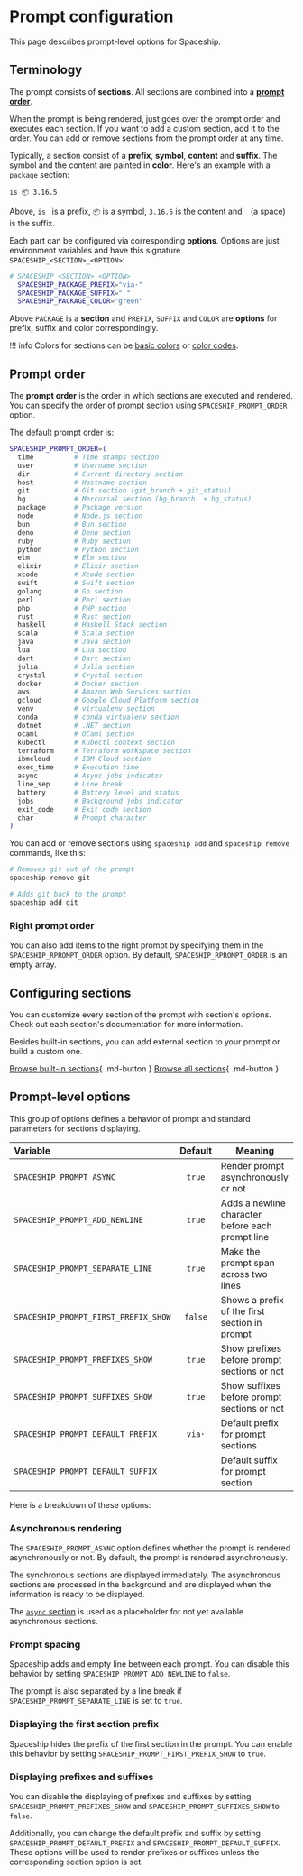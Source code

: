 # Prompt configuration

This page describes prompt-level options for Spaceship.

## Terminology

The prompt consists of **sections**. All sections are combined into a [**prompt order**](#prompt-order).

When the prompt is being rendered, just goes over the prompt order and executes each section. If you want to add a custom section, add it to the order. You can add or remove sections from the prompt order at any time.

Typically, a section consist of a **prefix**, **symbol**, **content** and **suffix**. The symbol and the content are painted in **color**. Here's an example with a `package` section:

```
is 📦 3.16.5
```

Above, `is ` is a prefix, `📦` is a symbol, `3.16.5` is the content and ` ` (a space) is the suffix.

Each part can be configured via corresponding **options**. Options are just environment variables and have this signature `SPACESHIP_<SECTION>_<OPTION>`:

```zsh
# SPACESHIP_<SECTION>_<OPTION>
  SPACESHIP_PACKAGE_PREFIX="via·"
  SPACESHIP_PACKAGE_SUFFIX=" "
  SPACESHIP_PACKAGE_COLOR="green"
```

Above `PACKAGE` is a **section** and `PREFIX`, `SUFFIX` and `COLOR` are **options** for prefix, suffix and color correspondingly.

!!! info
    Colors for sections can be [basic colors](https://wiki.archlinux.org/index.php/zsh#Colors) or [color codes](https://upload.wikimedia.org/wikipedia/commons/1/15/Xterm_256color_chart.svg).

## Prompt order

The **prompt order** is the order in which sections are executed and rendered. You can specify the order of prompt section using `SPACESHIP_PROMPT_ORDER` option.

The default prompt order is:

```zsh
SPACESHIP_PROMPT_ORDER=(
  time          # Time stamps section
  user          # Username section
  dir           # Current directory section
  host          # Hostname section
  git           # Git section (git_branch + git_status)
  hg            # Mercurial section (hg_branch  + hg_status)
  package       # Package version
  node          # Node.js section
  bun           # Bun section
  deno          # Deno section
  ruby          # Ruby section
  python        # Python section
  elm           # Elm section
  elixir        # Elixir section
  xcode         # Xcode section
  swift         # Swift section
  golang        # Go section
  perl          # Perl section
  php           # PHP section
  rust          # Rust section
  haskell       # Haskell Stack section
  scala         # Scala section
  java          # Java section
  lua           # Lua section
  dart          # Dart section
  julia         # Julia section
  crystal       # Crystal section
  docker        # Docker section
  aws           # Amazon Web Services section
  gcloud        # Google Cloud Platform section
  venv          # virtualenv section
  conda         # conda virtualenv section
  dotnet        # .NET section
  ocaml         # OCaml section
  kubectl       # Kubectl context section
  terraform     # Terraform workspace section
  ibmcloud      # IBM Cloud section
  exec_time     # Execution time
  async         # Async jobs indicator
  line_sep      # Line break
  battery       # Battery level and status
  jobs          # Background jobs indicator
  exit_code     # Exit code section
  char          # Prompt character
)
```

You can add or remove sections using `spaceship add` and `spaceship remove` commands, like this:

```zsh
# Removes git out of the prompt
spaceship remove git

# Adds git back to the prompt
spaceship add git
```

### Right prompt order

You can also add items to the right prompt by specifying them in the `SPACESHIP_RPROMPT_ORDER` option. By default, `SPACESHIP_RPROMPT_ORDER` is an empty array.

## Configuring sections

You can customize every section of the prompt with section's options. Check out each section's documentation for more information.

Besides built-in sections, you can add external section to your prompt or build a custom one.

[Browse built-in sections](/sections){ .md-button }
[Browse all sections](/registry){ .md-button }

## Prompt-level options

This group of options defines a behavior of prompt and standard parameters for sections displaying.

| Variable                             | Default | Meaning                                          |
| :----------------------------------- | :-----: | ------------------------------------------------ |
| `SPACESHIP_PROMPT_ASYNC`             | `true`  | Render prompt asynchronously or not              |
| `SPACESHIP_PROMPT_ADD_NEWLINE`       | `true`  | Adds a newline character before each prompt line |
| `SPACESHIP_PROMPT_SEPARATE_LINE`     | `true`  | Make the prompt span across two lines            |
| `SPACESHIP_PROMPT_FIRST_PREFIX_SHOW` | `false` | Shows a prefix of the first section in prompt    |
| `SPACESHIP_PROMPT_PREFIXES_SHOW`     | `true`  | Show prefixes before prompt sections or not      |
| `SPACESHIP_PROMPT_SUFFIXES_SHOW`     | `true`  | Show suffixes before prompt sections or not      |
| `SPACESHIP_PROMPT_DEFAULT_PREFIX`    | `via·`  | Default prefix for prompt sections               |
| `SPACESHIP_PROMPT_DEFAULT_SUFFIX`    |   ` `   | Default suffix for prompt section                |

Here is a breakdown of these options:

### Asynchronous rendering

The `SPACESHIP_PROMPT_ASYNC` option defines whether the prompt is rendered asynchronously or not. By default, the prompt is rendered asynchronously.

The synchronous sections are displayed immediately. The asynchronous sections are processed in the background and are displayed when the information is ready to be displayed.

The [`async` section](/sections/async) is used as a placeholder for not yet available asynchronous sections.

### Prompt spacing

Spaceship adds and empty line between each prompt. You can disable this behavior by setting `SPACESHIP_PROMPT_ADD_NEWLINE` to `false`.

The prompt is also separated by a line break if `SPACESHIP_PROMPT_SEPARATE_LINE` is set to `true`.

### Displaying the first section prefix

Spaceship hides the prefix of the first section in the prompt. You can enable this behavior by setting `SPACESHIP_PROMPT_FIRST_PREFIX_SHOW` to `true`.

### Displaying prefixes and suffixes

You can disable the displaying of prefixes and suffixes by setting `SPACESHIP_PROMPT_PREFIXES_SHOW` and `SPACESHIP_PROMPT_SUFFIXES_SHOW` to `false`.

Additionally, you can change the default prefix and suffix by setting `SPACESHIP_PROMPT_DEFAULT_PREFIX` and `SPACESHIP_PROMPT_DEFAULT_SUFFIX`. These options will be used to render prefixes or suffixes unless the corresponding section option is set.
